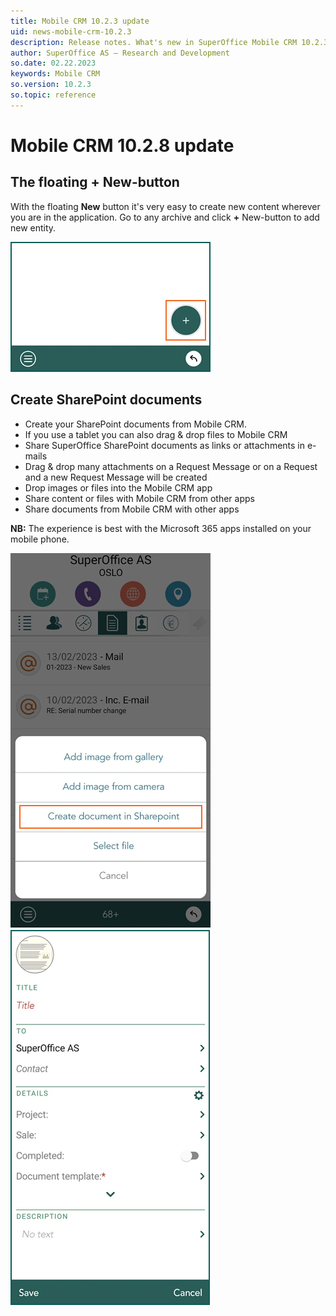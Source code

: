 ```yaml
---
title: Mobile CRM 10.2.3 update
uid: news-mobile-crm-10.2.3
description: Release notes. What's new in SuperOffice Mobile CRM 10.2.3
author: SuperOffice AS – Research and Development
so.date: 02.22.2023
keywords: Mobile CRM
so.version: 10.2.3
so.topic: reference
---
```


# Mobile CRM 10.2.8 update

## The floating + New-button

With the floating **New** button it's very easy to create new content wherever you are in the application. Go to any archive and click **+** New-button to add new entity.

![Floating New button on all screens][img3]

## Create SharePoint documents

* Create your SharePoint documents from Mobile CRM.
* If you use a tablet you can also drag & drop files to Mobile CRM
* Share SuperOffice SharePoint documents as links or attachments in e-mails
* Drag & drop many attachments on a Request Message or on a Request and a new Request Message will be created
* Drop images or files into the Mobile CRM app
* Share content or files with Mobile CRM from other apps
* Share documents from Mobile CRM with other apps

**NB:** The experience is best with the Microsoft 365 apps installed on your mobile phone.

![Add new document menu][img1]  ![Create new SharePoint document screen][img2]

<!-- Referenced links-->

<!-- Referenced images -->
[img1]: media/mobile-sharepoint-menu.png
[img2]: media/mobile-sharepoint-create.png
[img3]: media/mobile-new-floating-button.png
